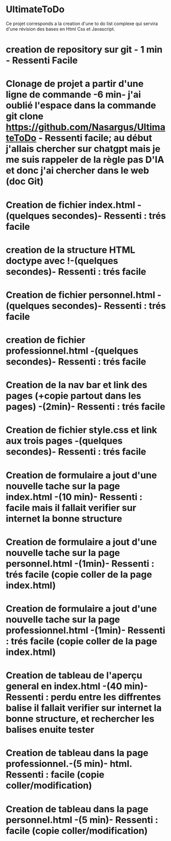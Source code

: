 # UltimateToDo

Ce projet corresponds a la creation d'une to do list complexe qui servira d'une révision des bases en Html Css et Javascript.

# creation de repository sur git - 1 min - Ressenti Facile

# Clonage de projet a partir d'une ligne de commande -6 min- j'ai oublié l'espace dans la commande git clone https://github.com/Nasargus/UltimateToDo - Ressenti facile; au début j'allais chercher sur chatgpt mais je me suis rappeler de la règle pas D'IA et donc j'ai chercher dans le web (doc Git)

# Creation de fichier index.html -(quelques secondes)- Ressenti : trés facile

# creation de la structure HTML doctype avec !-(quelques secondes)- Ressenti : trés facile

# Creation de fichier personnel.html -(quelques secondes)- Ressenti : trés facile

# creation de fichier professionnel.html -(quelques secondes)- Ressenti : trés facile

# Creation de la nav bar et link des pages (+copie partout dans les pages) -(2min)- Ressenti : trés facile

# Creation de fichier style.css et link aux trois pages -(quelques secondes)- Ressenti : trés facile

# Creation de formulaire a jout d'une nouvelle tache sur la page index.html -(10 min)- Ressenti : facile mais il fallait verifier sur internet la bonne structure

# Creation de formulaire a jout d'une nouvelle tache sur la page personnel.html -(1min)- Ressenti : trés facile (copie coller de la page index.html)

# Creation de formulaire a jout d'une nouvelle tache sur la page professionnel.html -(1min)- Ressenti : trés facile (copie coller de la page index.html)

# Creation de tableau de l'aperçu general en index.html -(40 min)- Ressenti : perdu entre les diffrentes balise il fallait verifier sur internet la bonne structure, et rechercher les balises enuite tester

# Creation de tableau dans la page professionnel.-(5 min)- html. Ressenti : facile (copie coller/modification)

# Creation de tableau dans la page personnel.html -(5 min)- Ressenti : facile (copie coller/modification)
